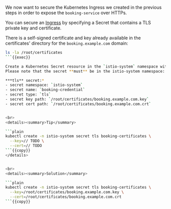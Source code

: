 We now want to secure the Kubernetes Ingress we created in the previous steps in order to expose the `booking-service`
over HTTPs.

You can secure an [Ingress](https://kubernetes.io/docs/concepts/services-networking/ingress/#tls) 
by specifying a Secret that contains a TLS private key and certificate.

There is a self-signed certificate and key already available in the certificates'
directory for the `booking.example.com` domain:

```bash
ls -la /root/certificates
```{{exec}}

Create a Kubernetes Secret resource in the `istio-system` namespace with the following properties. 
Please note that the secret **must** be in the istio-system namespace:

***tls** secret:*
- secret namespace: `istio-system`
- secret name: `booking-credential`
- secret type: `tls`
- secret key path: `/root/certificates/booking.example.com.key`
- secret cert path: `/root/certificates/booking.example.com.crt`


<br>
<details><summary>Tip</summary>

```plain
kubectl create -n istio-system secret tls booking-certificates \
  --key=// TODO \
  --cert=// TODO
```{{copy}}
</details>


<br>
<details><summary>Solution</summary>

```plain
kubectl create -n istio-system secret tls booking-certificates \
  --key=/root/certificates/booking.example.com.key \
  --cert=/root/certificates/booking.example.com.crt
```{{copy}}